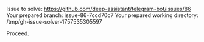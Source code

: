 Issue to solve: https://github.com/deep-assistant/telegram-bot/issues/86
Your prepared branch: issue-86-7ccd70c7
Your prepared working directory: /tmp/gh-issue-solver-1757535305597

Proceed.